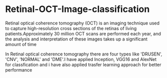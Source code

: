 # Retinal-OCT-Image-classification
Retinal optical coherence tomography (OCT) is an imaging technique used to capture high-resolution cross sections of the retinas of living patients.Approximately 30 million OCT scans are performed each year, and the analysis and interpretation of these images takes up a significant amount of time

In Retinal optical coherence tomography there are four types like 'DRUSEN', 'CNV', 'NORMAL' and 'DME'.I have applied Inception, VGG16 and AlexNet for classfication and i have also applied trasfer learning approach for better performance
